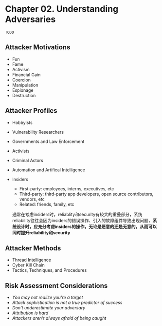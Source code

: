 # Chapter 02. Understanding Adversaries

`TODO`

## Attacker Motivations

- Fun
- Fame
- Activism
- Financial Gain
- Coercion
- Manipulation
- Espionage
- Destruction

## Attacker Profiles

- Hobbyists
- Vulnerability Researchers
- Governments and Law Enforcement
- Activists
- Criminal Actors
- Automation and Artifical Intelligence
- Insiders
  - First-party: employees, interns, executives, etc
  - Third-party: third-party app developers, open source contributors, vendors, etc
  - Related: friends, family, etc

  通常在考虑insiders时，reliablity和security有较大的重叠部分，系统reliability往往会因为insiders的错误操作、引入的故障组件导致出现问题，**系统设计时，应充分考虑insiders的操作，无论是恶意的还是无意的，从而可以同时提升reliability和security**

## Attacker Methods

- Thread Intelligence
- Cyber Kill Chain
- Tactics, Techniques, and Procedures

## Risk Assessment Considerations

- *You may not realize you're a target*
- *Attack sophistication is not a true predictor of success*
- *Don't underestimate your adversary*
- *Attribution is hard*
- *Attackers aren't always afraid of being caught*
